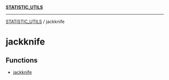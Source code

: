 [**STATISTIC_UTILS**](../README.md)

***

[STATISTIC_UTILS](../README.md) / jackknife

# jackknife

## Functions

- [jackknife](functions/jackknife.md)
